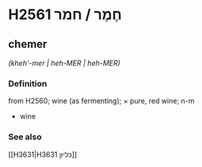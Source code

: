 # H2561 חֶמֶר / חמר

## chemer

_(kheh'-mer | heh-MER | heh-MER)_

### Definition

from H2560; wine (as fermenting); × pure, red wine; n-m

- wine

### See also

[[H3631|H3631 כליון]]
